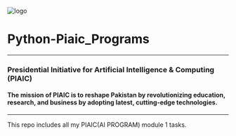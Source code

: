 ![logo](https://www.piaic.org/static/media/Logo.fb7de414.svg)

# Python-Piaic_Programs
___

### Presidential Initiative for Artificial Intelligence & Computing (PIAIC)

#### The mission of PIAIC is to reshape Pakistan by revolutionizing education, research, and business by adopting latest, cutting-edge technologies.
---
This repo includes all my PIAIC(AI PROGRAM) module 1 tasks.
